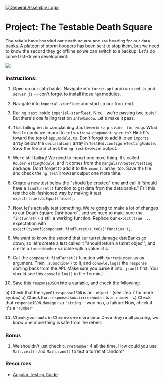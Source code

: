 [![General Assembly Logo](https://camo.githubusercontent.com/1a91b05b8f4d44b5bbfb83abac2b0996d8e26c92/687474703a2f2f692e696d6775722e636f6d2f6b6538555354712e706e67)](https://generalassemb.ly/education/web-development-immersive)

# Project: The **Testable** Death Square

The rebels have boarded our death square and are heading for our data banks. A platoon of storm troopers has been sent to stop them, but we need to know the second they go offline so we can switch to a backup. Let's do some test-driven development.

![](resources/passTest.jpg)

### Instructions:

1) Open up our data banks. Navigate into `turret-api` and run `seed.js` and `server.js` — don't forget to install those `npm` modules.

2) Navigate into `imperial-starfleet` and start up our front end.

3) Run `ng test` inside `imperial-starfleet`. Nice - we're passing two tests! But there's one failing test on `InfoWindow`. Let's make it pass.

4) That failing test is complaining that there is `No provider for Http`. What `Module` could we import to `info-window.component.spec.ts`? Hint: It's toward the top of `app.module.ts`. Don't forget to add it to an `imports` array below the `declarations` array in `TestBed.configureTestingModule`. Save the file and check the `ng test` browser output.

5) We're still failing! We need to import one more thing. It's called `RouterTestingModule`, and it comes from the `@angular/router/testing` package. Don't forget to add it to the `imports` array, too. Save the file and check the `ng test` browser output one more time.

6) Create a new test below the "should be created" one and call it "should have a `findTurret()` function to get data from the data banks." Fail this test the old-fashioned way by making it test `expect(true).toEqual(false);`.

7) Now, let's actually test something. We're going to make a lot of changes to our Death Square Dashboard™, and we need to make sure that `findTurret()` is still a working function. Replace our `expect(true)...` expectation with `expect(typeof(component.findTurret)).toBe('function');`.

8) We want to know the second that our turret damage dataBanks go down, so let's create a test called it "should return a turret object", and create a `turretNumber` variable with a value of `4`.

9) Call the `component.findTurret()` function with `turretNumber` as an argument.  Then `.subscribe()` to it, and `console.log()` the `response` coming back from the API.  Make sure you parse it into `.json()` first.  You should see this `console.log()` in the Terminal.

10) Save this `responseJSON` into a variable, and check the following:

  a) Check that the `typeOf` `responseJSON` is an `'object'` (see step 7 for more syntax)
  b) Check that `responseJSON.turretNumber` is a `'number'`
  c) Check that `responseJSON.damage` is a `'string'`--woo hoo, a failure!  Now, check if it's a `'number'`

11) Check your tests in Chrome one more time. Once they're all passing, we know one more thing is safe from the rebels.

### Bonus

1) We shouldn't just check `turretNumber` 4 all the time.  How could you use `Math.ceil()` and `Math.rand()` to test a turret at random?

### Resources

- [Angular Testing Guide](https://angular.io/guide/testing)
